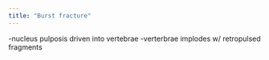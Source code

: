 ```yaml
---
title: "Burst fracture"
---
```

-nucleus pulposis driven into vertebrae
-verterbrae implodes w/ retropulsed fragments

